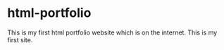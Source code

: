 # html-portfolio
This is my first html portfolio website which is on the internet. This is my first site.
